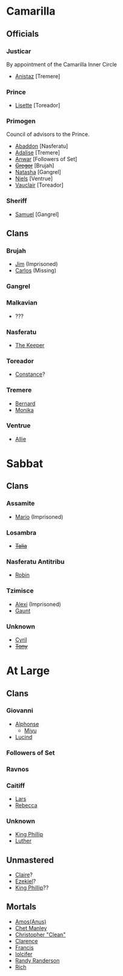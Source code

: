 <!-- TITLE: NPCs -->

# Camarilla
## Officials
### Justicar
By appointment of the Camarilla Inner Circle
* [Anistaz](/home/vtm/npc/anistaz) [Tremere]
### Prince
*  [Lisette](/home/vtm/npc/lisette) [Toreador]
### Primogen
Council of advisors to the Prince.

* [Abaddon](/home/vtm/npc/abaddon) [Nasferatu]
* [Adalise](/home/vtm/npc/adalise) [Tremere]
* [Anwar](/home/vtm/npc/anwar) [Followers of Set]
* ~~[Gregor](/home/vtm/npc/gregor)~~ [Brujah]
* [Natasha](/home/vtm/npc/natasha) [Gangrel]
* [Niels](/home/vtm/npc/niels) [Ventrue]
* [Vauclair](/home/vtm/npc/vauclair) [Toreador]
### Sheriff
* [Samuel](/home/vtm/npc/samuel) [Gangrel]

## Clans
### Brujah
* [Jim](/home/vtm/npc/jim) (Imprisoned)
* [Carlos](/home/vtm/npc/carlos) (Missing)
### Gangrel
### Malkavian
* ???
### Nasferatu
* [The Keeper](/home/vtm/npc/thekeeper)
### Toreador
* [Constance](/home/vtm/npc/constance)?
### Tremere
* [Bernard](/home/vtm/npc/bernard)
* [Monika](/home/vtm/npc/monika)
### Ventrue
* [Allie](/home/vtm/npc/allie)


# Sabbat
## Clans
### Assamite
* [Mario](/home/vtm/npc/mario) (Imprisoned)
### Losambra
* ~~[Talia](/home/vtm/npc/Talia)~~
### Nasferatu Antitribu
* [Robin](/home/vtm/npc/robin)
### Tzimisce
* [Alexi](/home/vtm/npc/alexi) (Imprisoned)
* [Gaunt](/home/vtm/npc/gaunt)
### Unknown
* [Cyril](/home/vtm/npc/cyril)
* ~~[Tony](/home/vtm/npc/tony)~~


# At Large
## Clans
### Giovanni
* [Alphonse](/home/vtm/npc/alphonse)
	* [Miyu](/home/vtm/npc/miyu)
* [Lucind](/home/vtm/npc/lucind)
### Followers of Set
### Ravnos
### Caitiff
* [Lars](/home/vtm/npc/lars)
* [Rebecca](/home/vtm/npc/rebecca)
### Unknown
* [King Phillip](/home/vtm/npc/kingphillip)
* [Luther](/home/vtm/npc/luther)

## Unmastered
* [Claire](/home/vtm/npc/claire)?
* [Ezekiel](/home/vtm/npc/Ezekiel)?
* [King Phillip](/home/vtm/npc/kingphillip)??

## Mortals
* [Amos(Anus)](/home/vtm/npc/anus)
* [Chet Manley](/home/vtm/npc/chet)
* [Christopher "Clean"](/home/vtm/npc/christopherclean)
* [Clarence](/home/vtm/npc/clarence)
* [Francis](/home/vtm/npc/francis)
* [lolcifer](/home/vtm/npc/lolcifer)
* [Randy Randerson](/home/vtm/npc/randy)
* [Rích](/home/vtm/npc/rich)
